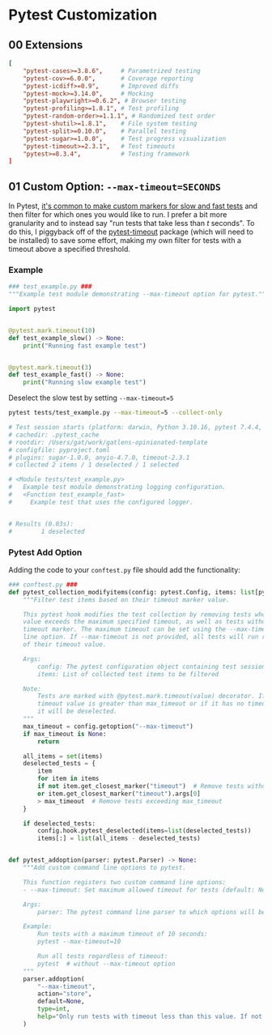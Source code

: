 # Pytest Customization

## 00 Extensions

```toml
[
    "pytest-cases>=3.8.6",     # Parametrized testing
    "pytest-cov>=6.0.0",       # Coverage reporting
    "pytest-icdiff>=0.9",      # Improved diffs
    "pytest-mock>=3.14.0",     # Mocking
    "pytest-playwright>=0.6.2", # Browser testing
    "pytest-profiling>=1.8.1", # Test profiling
    "pytest-random-order>=1.1.1", # Randomized test order
    "pytest-shutil>=1.8.1",    # File system testing
    "pytest-split>=0.10.0",    # Parallel testing
    "pytest-sugar>=1.0.0",     # Test progress visualization
    "pytest-timeout>=2.3.1",   # Test timeouts
    "pytest>=8.3.4",           # Testing framework
]
```

<!-- TODO: Add explanation -->

## 01 Custom Option: `--max-timeout=SECONDS`

In Pytest, [it's common to make custom markers for slow and fast tests](https://docs.pytest.org/en/7.1.x/example/markers.html#registering-markers) and then filter for which ones you would like to run. I prefer a bit more granularity and to instead say "run tests that take less than $t$ seconds". To do this, I piggyback off of the [pytest-timeout](https://pypi.org/project/pytest-timeout/) package (which will need to be installed) to save some effort, making my own filter for tests with a timeout above a specified threshold.

### Example

```python
### test_example.py ###
"""Example test module demonstrating --max-timeout option for pytest."""

import pytest


@pytest.mark.timeout(10)
def test_example_slow() -> None:
    print("Running fast example test")


@pytest.mark.timeout(3)
def test_example_fast() -> None:
    print("Running slow example test")
```

Deselect the slow test by setting `--max-timeout=5`

```bash
pytest tests/test_example.py --max-timeout=5 --collect-only

# Test session starts (platform: darwin, Python 3.10.16, pytest 7.4.4, pytest-sugar 1.0.0)
# cachedir: .pytest_cache
# rootdir: /Users/gat/work/gatlens-opinionated-template
# configfile: pyproject.toml
# plugins: sugar-1.0.0, anyio-4.7.0, timeout-2.3.1
# collected 2 items / 1 deselected / 1 selected                                                                                                                                                                                                                

# <Module tests/test_example.py>
#   Example test module demonstrating logging configuration.
#   <Function test_example_fast>
#     Example test that uses the configured logger.


# Results (0.03s):
#        1 deselected
```

### Pytest Add Option

Adding the code to your `conftest.py` file should add the functionality:

```python
### conftest.py ###
def pytest_collection_modifyitems(config: pytest.Config, items: list[pytest.Item]) -> None:
    """Filter test items based on their timeout marker value.

    This pytest hook modifies the test collection by removing tests whose timeout
    value exceeds the maximum specified timeout, as well as tests without any
    timeout marker. The maximum timeout can be set using the --max-timeout command
    line option. If --max-timeout is not provided, all tests will run regardless
    of their timeout value.

    Args:
        config: The pytest configuration object containing test session information
        items: List of collected test items to be filtered

    Note:
        Tests are marked with @pytest.mark.timeout(value) decorator. If a test's
        timeout value is greater than max_timeout or if it has no timeout marker,
        it will be deselected.
    """
    max_timeout = config.getoption("--max-timeout")
    if max_timeout is None:
        return

    all_items = set(items)
    deselected_tests = {
        item
        for item in items
        if not item.get_closest_marker("timeout")  # Remove tests without timeout marker
        or item.get_closest_marker("timeout").args[0]
        > max_timeout  # Remove tests exceeding max_timeout
    }

    if deselected_tests:
        config.hook.pytest_deselected(items=list(deselected_tests))
        items[:] = list(all_items - deselected_tests)


def pytest_addoption(parser: pytest.Parser) -> None:
    """Add custom command line options to pytest.

    This function registers two custom command line options:
    - --max-timeout: Set maximum allowed timeout for tests (default: None, run all tests)

    Args:
        parser: The pytest command line parser to which options will be added

    Example:
        Run tests with a maximum timeout of 10 seconds:
        pytest --max-timeout=10

        Run all tests regardless of timeout:
        pytest  # without --max-timeout option
    """
    parser.addoption(
        "--max-timeout",
        action="store",
        default=None,
        type=int,
        help="Only run tests with timeout less than this value. If not provided, run all tests.",
    )
```

